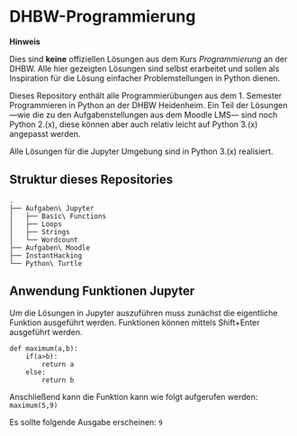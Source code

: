 # DHBW-Programmierung
**Hinweis**

Dies sind **keine** offiziellen Lösungen aus dem Kurs _Programmierung_ an der DHBW.  Alle hier gezeigten Lösungen sind selbst erarbeitet und sollen als Inspiration für die Lösung einfacher Problemstellungen in Python dienen. 

Dieses Repository enthält alle Programmierübungen aus dem 1. Semester Programmieren in Python an der DHBW Heidenheim. Ein Teil der Lösungen —wie die zu den Aufgabenstellungen aus dem Moodle LMS— sind noch Python 2.(x),  diese können aber auch relativ leicht auf Python 3.(x) angepasst werden.

Alle Lösungen für die Jupyter Umgebung sind in Python 3.(x) realisiert.

## Struktur dieses Repositories
```
.
├── Aufgaben\ Jupyter
│   ├── Basic\ Functions
│   ├── Loops
│   ├── Strings
│   └── Wordcount
├── Aufgaben\ Moodle
├── InstantHacking
└── Python\ Turtle
```
## Anwendung Funktionen Jupyter
Um die Lösungen in Jupyter auszuführen muss zunächst die eigentliche Funktion ausgeführt werden. Funktionen können mittels Shift+Enter ausgeführt werden.
```
def maximum(a,b):
    if(a>b):
        return a
    else:
        return b
```

Anschließend kann die Funktion kann wie folgt aufgerufen werden:
`maximum(5,9)`

Es sollte folgende Ausgabe erscheinen:
`9`
 
